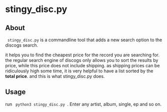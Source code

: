# stingy_disc.py

## About
<code> stingy_disc.py</code> is a commandline tool that adds a new search option to the discogs search.

it helps you to find the cheapest price for the record you are searching for. the regular search engine of discogs only allows you to sort the results by price, while this price does not include shipping. as shipping prices can be ridiculously high some time, it is very helpful to have a list sorted by the **total price**. and this is what stingy_disc.py does. 

## Usage
run <code> python3 stingy_disc.py </code>. Enter any artist, album, single, ep and so on. 
